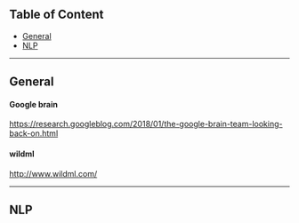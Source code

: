 ## Table of Content
* [General](#general) 
* [NLP](#nlp)

----

## General<a name="general"><a>

#### Google brain
https://research.googleblog.com/2018/01/the-google-brain-team-looking-back-on.html

#### wildml
http://www.wildml.com/

----
## NLP<a name="nlp"><a>
